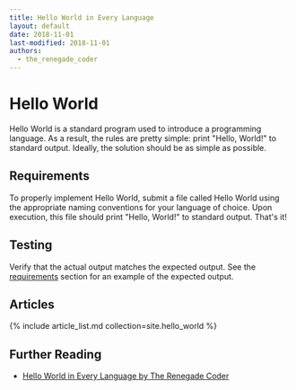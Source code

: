 ```yaml
---
title: Hello World in Every Language
layout: default
date: 2018-11-01
last-modified: 2018-11-01
authors:
  - the_renegade_coder
---
```


# Hello World

Hello World is a standard program used to introduce a programming language.
As a result, the rules are pretty simple: print "Hello, World!" to standard
output. Ideally, the solution should be as simple as possible.

## Requirements

To properly implement Hello World, submit a file called Hello World using the
appropriate naming conventions for your language of choice. Upon execution, this
file should print "Hello, World!" to standard output. That's it!

## Testing

Verify that the actual output matches the expected output. See the
[requirements][2] section for an example of the expected output.

## Articles

{% include article_list.md collection=site.hello_world %}

## Further Reading

-   [Hello World in Every Language by The Renegade Coder][1]

[1]: https://therenegadecoder.com/series/hello-world-in-every-language/

[2]: #requirements
